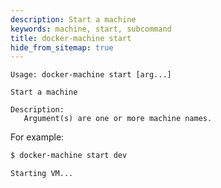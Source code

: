 ```yaml
---
description: Start a machine
keywords: machine, start, subcommand
title: docker-machine start
hide_from_sitemap: true
---
```


```none
Usage: docker-machine start [arg...]

Start a machine

Description:
   Argument(s) are one or more machine names.
```


For example:

```bash
$ docker-machine start dev

Starting VM...
```